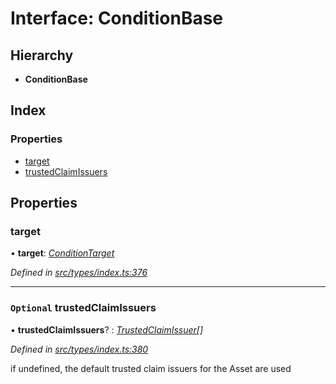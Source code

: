 # Interface: ConditionBase

## Hierarchy

* **ConditionBase**

## Index

### Properties

* [target](conditionbase.md#target)
* [trustedClaimIssuers](conditionbase.md#optional-trustedclaimissuers)

## Properties

###  target

• **target**: *[ConditionTarget](../enums/conditiontarget.md)*

*Defined in [src/types/index.ts:376](https://github.com/PolymathNetwork/polymesh-sdk/blob/31a16a34/src/types/index.ts#L376)*

___

### `Optional` trustedClaimIssuers

• **trustedClaimIssuers**? : *[TrustedClaimIssuer](trustedclaimissuer.md)[]*

*Defined in [src/types/index.ts:380](https://github.com/PolymathNetwork/polymesh-sdk/blob/31a16a34/src/types/index.ts#L380)*

if undefined, the default trusted claim issuers for the Asset are used

